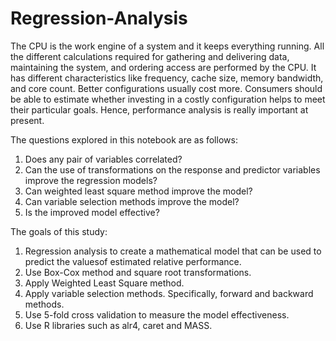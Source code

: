 # Regression-Analysis
The CPU is the work engine of a system and it keeps everything running. All the different calculations required for gathering and delivering data, maintaining the system, and ordering access are performed by the CPU. It has different characteristics like frequency, cache size, memory bandwidth, and core count. Better configurations usually cost more. Consumers should be able to estimate whether investing in a costly configuration helps to meet their particular goals. Hence, performance analysis is really important at present.

The questions explored in this notebook are as follows:

1. Does any pair of variables correlated?
2. Can the use of transformations on the response and predictor variables improve the regression models?
3. Can weighted least square method improve the model?
4. Can variable selection methods improve the model?
5. Is the improved model effective?

The goals of this study:
1. Regression analysis to create a mathematical model that can be used to predict the valuesof estimated relative performance.
2. Use Box-Cox method and square root transformations.
3. Apply Weighted Least Square method.
4. Apply variable selection methods. Specifically, forward and backward methods.
5. Use 5-fold cross validation to measure the model effectiveness.
6. Use R libraries such as alr4, caret and MASS.

